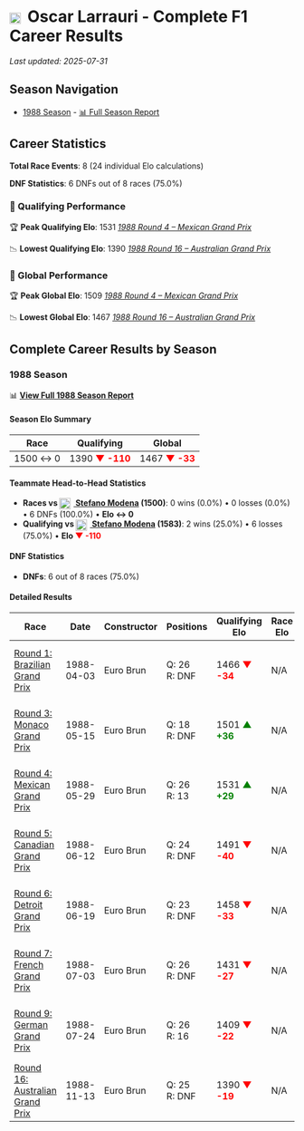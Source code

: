 # <img src="https://upload.wikimedia.org/wikipedia/commons/1/1a/Flag_of_Argentina.svg" alt="Argentina" width="20" height="auto" style="vertical-align: middle; margin-right: 5px;" onerror="this.outerHTML='🇦🇷'; this.style.marginRight='5px';"/> Oscar Larrauri - Complete F1 Career Results

*Last updated: 2025-07-31*

## Season Navigation

- [1988 Season](#1988-season) - [📊 Full Season Report](../seasons/1988-season-report)

## Career Statistics

**Total Race Events**: 8 (24 individual Elo calculations)

**DNF Statistics**: 6 DNFs out of 8 races (75.0%)

### 🏁 Qualifying Performance

🏆 **Peak Qualifying Elo**: 1531
   *[1988 Round 4 – Mexican Grand Prix](../seasons/1988-season-report#round-4-mexican-grand-prix)*

📉 **Lowest Qualifying Elo**: 1390
   *[1988 Round 16 – Australian Grand Prix](../seasons/1988-season-report#round-16-australian-grand-prix)*

### 🌟 Global Performance

🏆 **Peak Global Elo**: 1509
   *[1988 Round 4 – Mexican Grand Prix](../seasons/1988-season-report#round-4-mexican-grand-prix)*

📉 **Lowest Global Elo**: 1467
   *[1988 Round 16 – Australian Grand Prix](../seasons/1988-season-report#round-16-australian-grand-prix)*


## Complete Career Results by Season

### 1988 Season

📊 **[View Full 1988 Season Report](../seasons/1988-season-report)**

#### Season Elo Summary

| Race | Qualifying | Global |
|------|------------|--------|
| 1500 ↔ 0 | 1390 **<span style="color: red;">▼ -110</span>** | 1467 **<span style="color: red;">▼ -33</span>** |

#### Teammate Head-to-Head Statistics

- **Races vs [<img src="https://upload.wikimedia.org/wikipedia/commons/0/03/Flag_of_Italy.svg" alt="Italy" width="20" height="auto" style="vertical-align: middle; margin-right: 5px;" onerror="this.outerHTML='🇮🇹'; this.style.marginRight='5px';"/> Stefano Modena](stefano-modena) (1500)**: 0 wins (0.0%) • 0 losses (0.0%) • 6 DNFs (100.0%) • **Elo ↔ 0**
- **Qualifying vs [<img src="https://upload.wikimedia.org/wikipedia/commons/0/03/Flag_of_Italy.svg" alt="Italy" width="20" height="auto" style="vertical-align: middle; margin-right: 5px;" onerror="this.outerHTML='🇮🇹'; this.style.marginRight='5px';"/> Stefano Modena](stefano-modena) (1583)**: 2 wins (25.0%) • 6 losses (75.0%) • **Elo **<span style="color: red;">▼ -110</span>****


#### DNF Statistics

- **DNFs**: 6 out of 8 races (75.0%)

#### Detailed Results

| Race | Date | Constructor | Positions | Qualifying Elo | Race Elo | Global Elo | Teammate |
|------|------|-------------|-----------|----------------|----------|------------|----------|
| [Round 1: Brazilian Grand Prix](../seasons/1988-season-report#round-1-brazilian-grand-prix) | 1988-04-03 | Euro Brun | Q: 26<br/>R: DNF | 1466 **<span style="color: red;">▼ -34</span>** | N/A | 1490 **<span style="color: red;">▼ -10</span>** | [<img src="https://upload.wikimedia.org/wikipedia/commons/0/03/Flag_of_Italy.svg" alt="Italy" width="20" height="auto" style="vertical-align: middle; margin-right: 5px;" onerror="this.outerHTML='🇮🇹'; this.style.marginRight='5px';"/> Stefano Modena](stefano-modena)<br/>Q: 24<br/>R: DNF |
| [Round 3: Monaco Grand Prix](../seasons/1988-season-report#round-3-monaco-grand-prix) | 1988-05-15 | Euro Brun | Q: 18<br/>R: DNF | 1501 **<span style="color: green;">▲ +36</span>** | N/A | 1501 **<span style="color: green;">▲ +11</span>** | [<img src="https://upload.wikimedia.org/wikipedia/commons/0/03/Flag_of_Italy.svg" alt="Italy" width="20" height="auto" style="vertical-align: middle; margin-right: 5px;" onerror="this.outerHTML='🇮🇹'; this.style.marginRight='5px';"/> Stefano Modena](stefano-modena)<br/>Q: 999<br/>R: DNF |
| [Round 4: Mexican Grand Prix](../seasons/1988-season-report#round-4-mexican-grand-prix) | 1988-05-29 | Euro Brun | Q: 26<br/>R: 13 | 1531 **<span style="color: green;">▲ +29</span>** | N/A | 1509 **<span style="color: green;">▲ +9</span>** | [<img src="https://upload.wikimedia.org/wikipedia/commons/0/03/Flag_of_Italy.svg" alt="Italy" width="20" height="auto" style="vertical-align: middle; margin-right: 5px;" onerror="this.outerHTML='🇮🇹'; this.style.marginRight='5px';"/> Stefano Modena](stefano-modena)<br/>Q: 999<br/>R: DNF |
| [Round 5: Canadian Grand Prix](../seasons/1988-season-report#round-5-canadian-grand-prix) | 1988-06-12 | Euro Brun | Q: 24<br/>R: DNF | 1491 **<span style="color: red;">▼ -40</span>** | N/A | 1497 **<span style="color: red;">▼ -12</span>** | [<img src="https://upload.wikimedia.org/wikipedia/commons/0/03/Flag_of_Italy.svg" alt="Italy" width="20" height="auto" style="vertical-align: middle; margin-right: 5px;" onerror="this.outerHTML='🇮🇹'; this.style.marginRight='5px';"/> Stefano Modena](stefano-modena)<br/>Q: 15<br/>R: 12 |
| [Round 6: Detroit Grand Prix](../seasons/1988-season-report#round-6-detroit-grand-prix) | 1988-06-19 | Euro Brun | Q: 23<br/>R: DNF | 1458 **<span style="color: red;">▼ -33</span>** | N/A | 1487 **<span style="color: red;">▼ -10</span>** | [<img src="https://upload.wikimedia.org/wikipedia/commons/0/03/Flag_of_Italy.svg" alt="Italy" width="20" height="auto" style="vertical-align: middle; margin-right: 5px;" onerror="this.outerHTML='🇮🇹'; this.style.marginRight='5px';"/> Stefano Modena](stefano-modena)<br/>Q: 19<br/>R: 12 |
| [Round 7: French Grand Prix](../seasons/1988-season-report#round-7-french-grand-prix) | 1988-07-03 | Euro Brun | Q: 26<br/>R: DNF | 1431 **<span style="color: red;">▼ -27</span>** | N/A | 1479 **<span style="color: red;">▼ -8</span>** | [<img src="https://upload.wikimedia.org/wikipedia/commons/0/03/Flag_of_Italy.svg" alt="Italy" width="20" height="auto" style="vertical-align: middle; margin-right: 5px;" onerror="this.outerHTML='🇮🇹'; this.style.marginRight='5px';"/> Stefano Modena](stefano-modena)<br/>Q: 20<br/>R: 14 |
| [Round 9: German Grand Prix](../seasons/1988-season-report#round-9-german-grand-prix) | 1988-07-24 | Euro Brun | Q: 26<br/>R: 16 | 1409 **<span style="color: red;">▼ -22</span>** | N/A | 1473 **<span style="color: red;">▼ -7</span>** | [<img src="https://upload.wikimedia.org/wikipedia/commons/0/03/Flag_of_Italy.svg" alt="Italy" width="20" height="auto" style="vertical-align: middle; margin-right: 5px;" onerror="this.outerHTML='🇮🇹'; this.style.marginRight='5px';"/> Stefano Modena](stefano-modena)<br/>Q: 25<br/>R: DNF |
| [Round 16: Australian Grand Prix](../seasons/1988-season-report#round-16-australian-grand-prix) | 1988-11-13 | Euro Brun | Q: 25<br/>R: DNF | 1390 **<span style="color: red;">▼ -19</span>** | N/A | 1467 **<span style="color: red;">▼ -6</span>** | [<img src="https://upload.wikimedia.org/wikipedia/commons/0/03/Flag_of_Italy.svg" alt="Italy" width="20" height="auto" style="vertical-align: middle; margin-right: 5px;" onerror="this.outerHTML='🇮🇹'; this.style.marginRight='5px';"/> Stefano Modena](stefano-modena)<br/>Q: 20<br/>R: DNF |

